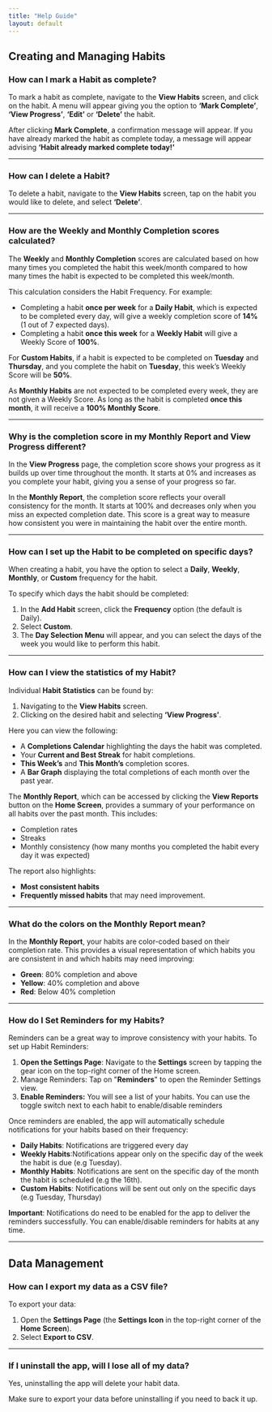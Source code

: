 ```yaml
---
title: "Help Guide"
layout: default
---
```


## Creating and Managing Habits

### How can I mark a Habit as complete?
To mark a habit as complete, navigate to the **View Habits** screen, and click on the habit. A menu will appear giving you the option to **‘Mark Complete’**, **‘View Progress’**, **‘Edit’** or **‘Delete’** the habit.

After clicking **Mark Complete**, a confirmation message will appear. If you have already marked the habit as complete today, a message will appear advising **‘Habit already marked complete today!’**

---

### How can I delete a Habit?
To delete a habit, navigate to the **View Habits** screen, tap on the habit you would like to delete, and select **‘Delete’**.

---

### How are the Weekly and Monthly Completion scores calculated?
The **Weekly** and **Monthly Completion** scores are calculated based on how many times you completed the habit this week/month compared to how many times the habit is expected to be completed this week/month.

This calculation considers the Habit Frequency. For example:

- Completing a habit **once per week** for a **Daily Habit**, which is expected to be completed every day, will give a weekly completion score of **14%** (1 out of 7 expected days).
- Completing a habit **once this week** for a **Weekly Habit** will give a Weekly Score of **100%**.

For **Custom Habits**, if a habit is expected to be completed on **Tuesday** and **Thursday**, and you complete the habit on **Tuesday**, this week’s Weekly Score will be **50%**.

As **Monthly Habits** are not expected to be completed every week, they are not given a Weekly Score. As long as the habit is completed **once this month**, it will receive a **100% Monthly Score**.

---

### Why is the completion score in my Monthly Report and View Progress different?
In the **View Progress** page, the completion score shows your progress as it builds up over time throughout the month. It starts at 0% and increases as you complete your habit, giving you a sense of your progress so far.

In the **Monthly Report**, the completion score reflects your overall consistency for the month. It starts at 100% and decreases only when you miss an expected completion date. This score is a great way to measure how consistent you were in maintaining the habit over the entire month.

---

### How can I set up the Habit to be completed on specific days?
When creating a habit, you have the option to select a **Daily**, **Weekly**, **Monthly**, or **Custom** frequency for the habit.

To specify which days the habit should be completed:
1. In the **Add Habit** screen, click the **Frequency** option (the default is Daily).
2. Select **Custom**.
3. The **Day Selection Menu** will appear, and you can select the days of the week you would like to perform this habit.

---

### How can I view the statistics of my Habit?
Individual **Habit Statistics** can be found by:
1. Navigating to the **View Habits** screen.
2. Clicking on the desired habit and selecting **‘View Progress’**.

Here you can view the following:
- A **Completions Calendar** highlighting the days the habit was completed.
- Your **Current and Best Streak** for habit completions.
- **This Week’s** and **This Month’s** completion scores.
- A **Bar Graph** displaying the total completions of each month over the past year.

The **Monthly Report**, which can be accessed by clicking the **View Reports** button on the **Home Screen**, provides a summary of your performance on all habits over the past month. This includes:
- Completion rates
- Streaks
- Monthly consistency (how many months you completed the habit every day it was expected)

The report also highlights:
- **Most consistent habits**
- **Frequently missed habits** that may need improvement.

---

### What do the colors on the Monthly Report mean?
In the **Monthly Report**, your habits are color-coded based on their completion rate. This provides a visual representation of which habits you are consistent in and which habits may need improving:

- **Green**: 80% completion and above
- **Yellow**: 40% completion and above
- **Red**: Below 40% completion

---

### How do I Set Reminders for my Habits?
Reminders can be a great way to improve consistency with your habits. To set up Habit Reminders:
1. **Open the Settings Page**: Navigate to the **Settings** screen by tapping the gear icon on the top-right corner of the Home screen.
2. Manage Reminders: Tap on "**Reminders**" to open the Reminder Settings view.
3. **Enable Reminders:** You will see a list of your habits. You can use the toggle switch next to each habit to enable/disable reminders

Once reminders are enabled, the app will automatically schedule notifications for your habits based on their frequency:

- **Daily Habits**: Notifications are triggered every day
- **Weekly Habits**:Notifications appear only on the specific day of the week the habit is due (e.g Tuesday).
- **Monthly Habits**: Notifications are sent on the specific day of the month the habit is scheduled (e.g the 16th).
- **Custom Habits**: Notifications will be sent out only on the specific days (e.g Tuesday, Thursday)

**Important**: Notifications do need to be enabled for the app to deliver the reminders successfully. You can enable/disable reminders for habits at any time.

---

## Data Management

### How can I export my data as a CSV file?
To export your data:
1. Open the **Settings Page** (the **Settings Icon** in the top-right corner of the **Home Screen**).
2. Select **Export to CSV**.

---

### If I uninstall the app, will I lose all of my data?
Yes, uninstalling the app will delete your habit data.

Make sure to export your data before uninstalling if you need to back it up.

